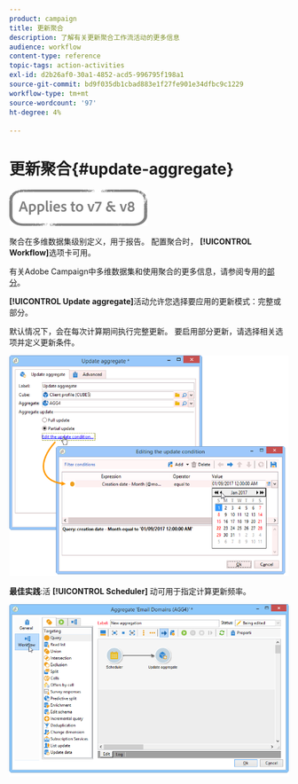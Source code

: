 ```yaml
---
product: campaign
title: 更新聚合
description: 了解有关更新聚合工作流活动的更多信息
audience: workflow
content-type: reference
topic-tags: action-activities
exl-id: d2b26af0-30a1-4852-acd5-996795f198a1
source-git-commit: bd9f035db1cbad883e1f27fe901e34dfbc9c1229
workflow-type: tm+mt
source-wordcount: '97'
ht-degree: 4%

---
```


# 更新聚合{#update-aggregate}

![](../../assets/common.svg)

聚合在多维数据集级别定义，用于报告。 配置聚合时， **[!UICONTROL Workflow]**&#x200B;选项卡可用。

有关Adobe Campaign中多维数据集和使用聚合的更多信息，请参阅专用的[部分](../../reporting/using/concepts-and-methodology.md#calculating-and-using-aggregates)。

**[!UICONTROL Update aggregate]**&#x200B;活动允许您选择要应用的更新模式：完整或部分。

默认情况下，会在每次计算期间执行完整更新。 要启用部分更新，请选择相关选项并定义更新条件。

![](assets/s_advuser_cube_agregate_05.png)

**最佳实践**:活 **[!UICONTROL Scheduler]** 动可用于指定计算更新频率。

![](assets/s_advuser_cube_agregate_04.png)
